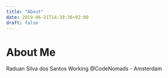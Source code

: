 ```yaml
---
title: "About"
date: 2019-06-21T14:39:36+02:00
draft: false
---
```


# About Me

Raduan Silva dos Santos
Working @CodeNomads - Amsterdam
